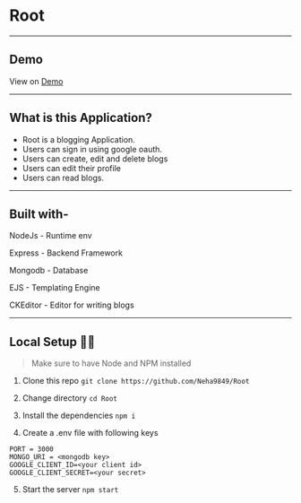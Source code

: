 # Root
---
## Demo

View on [Demo](https://root-blogging-app.herokuapp.com/)

---
## What is this Application?
- Root is a blogging Application.
- Users can sign in using google oauth.
- Users can create, edit and delete blogs
- Users can edit their profile
- Users can read blogs.
---
## Built with-
NodeJs    - Runtime env

Express   - Backend Framework

Mongodb   - Database

EJS       - Templating Engine

CKEditor  - Editor for writing blogs

---
## Local Setup 👩‍💻
> Make sure to have Node and NPM installed
1. Clone this repo
   ``` git clone https://github.com/Neha9849/Root  ```
 2. Change directory
  ``` cd Root ```
 3. Install the dependencies
  ``` npm i ```
  
 4. Create a .env file with following keys
  ```
  PORT = 3000
  MONGO_URI = <mongodb key>
  GOOGLE_CLIENT_ID=<your client id>
  GOOGLE_CLIENT_SECRET=<your secret>

  ```
5. Start the server
   ```npm start ```

